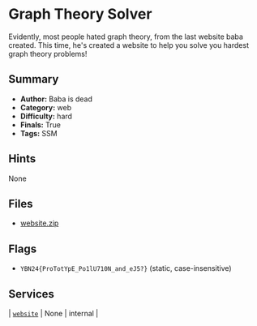 # Graph Theory Solver
Evidently, most people hated graph theory, from the last website baba created. This time, he's created a website to help you solve you hardest graph theory problems! 

## Summary
- **Author:** Baba is dead
- **Category:** web
- **Difficulty:** hard
- **Finals:** True
- **Tags:** SSM

## Hints
None

## Files
- [website.zip](<dist/website.zip>)

## Flags
- `YBN24{ProTotYpE_Po1lU710N_and_eJ5?}` (static, case-insensitive)

## Services
| [`website`](<service/website>) | None | internal |
